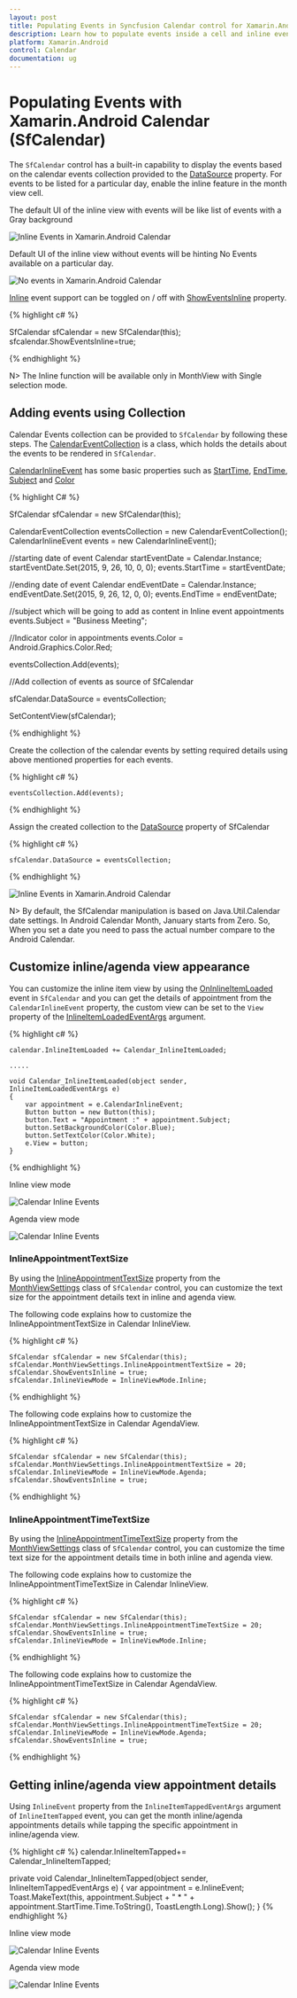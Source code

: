 ```yaml
---
layout: post
title: Populating Events in Syncfusion Calendar control for Xamarin.Android 
description: Learn how to populate events inside a cell and inline events descriptions in the Syncfusion Xamarin.Android calendar (SfCalendar) control.
platform: Xamarin.Android
control: Calendar
documentation: ug
---
```


# Populating Events with Xamarin.Android Calendar (SfCalendar)

The `SfCalendar` control has a built-in capability to display the events based on the calendar events collection provided to the [DataSource](https://help.syncfusion.com/cr/xamarin-android/Com.Syncfusion.Calendar.SfCalendar.html#Com_Syncfusion_Calendar_SfCalendar_DataSource) property. For events to be listed for a particular day, enable the inline feature in the month view cell.

The default UI of the inline view with events will be like list of events with a Gray background

![Inline Events in Xamarin.Android Calendar](images/xamarin.android-calendar-inline_events.png)                                        


Default UI of the inline view without events will be hinting No Events available on a particular day.

![No events in Xamarin.Android Calendar](images/xamarin.android-calendar-no_events.png)                                        


[Inline](https://help.syncfusion.com/cr/xamarin-android/Com.Syncfusion.Calendar.InlineItemTappedEventArgs.html) event support can be toggled on / off with [ShowEventsInline](https://help.syncfusion.com/cr/xamarin-android/Com.Syncfusion.Calendar.SfCalendar.html#Com_Syncfusion_Calendar_SfCalendar_ShowEventsInline) property.

{% highlight c# %}

SfCalendar sfCalendar = new SfCalendar(this);
sfcalendar.ShowEventsInline=true;

{% endhighlight %}

N> The Inline function will be available only in MonthView with Single selection mode.

## Adding events using Collection

Calendar Events collection can be provided to `SfCalendar` by following these steps. The [CalendarEventCollection](https://help.syncfusion.com/cr/xamarin-android/Com.Syncfusion.Calendar.InlineEventToggledEventArgs.html#Com_Syncfusion_Calendar_InlineEventToggledEventArgs_CalendarEventCollection) is a class, which holds the details about the events to be rendered in `SfCalendar`.

[CalendarInlineEvent](https://help.syncfusion.com/cr/xamarin-android/Com.Syncfusion.Calendar.InlineItemTappedEventArgs.html#Com_Syncfusion_Calendar_InlineItemTappedEventArgs_InlineEvent) has some basic properties such as [StartTime](https://help.syncfusion.com/cr/xamarin-android/Com.Syncfusion.Calendar.CalendarInlineEvent.html#Com_Syncfusion_Calendar_CalendarInlineEvent_StartTime), [EndTime](https://help.syncfusion.com/cr/xamarin-android/Com.Syncfusion.Calendar.CalendarInlineEvent.html#Com_Syncfusion_Calendar_CalendarInlineEvent_EndTime), [Subject](https://help.syncfusion.com/cr/xamarin-android/Com.Syncfusion.Calendar.CalendarInlineEvent.html#Com_Syncfusion_Calendar_CalendarInlineEvent_Subject) and [Color](https://help.syncfusion.com/cr/xamarin-android/Com.Syncfusion.Calendar.CalendarInlineEvent.html#Com_Syncfusion_Calendar_CalendarInlineEvent_Color)

{% highlight C# %}
		   
 SfCalendar sfCalendar = new SfCalendar(this);

CalendarEventCollection eventsCollection = new CalendarEventCollection();
CalendarInlineEvent events = new CalendarInlineEvent();

//starting date of event
Calendar startEventDate = Calendar.Instance;
startEventDate.Set(2015, 9, 26, 10, 0, 0);
events.StartTime = startEventDate;

//ending date of event
Calendar endEventDate = Calendar.Instance;
endEventDate.Set(2015, 9, 26, 12, 0, 0);
events.EndTime = endEventDate;

//subject which will be going to add as content in Inline event appointments
events.Subject = "Business Meeting";

//Indicator color in appointments
events.Color = Android.Graphics.Color.Red;

eventsCollection.Add(events);

//Add collection of events as source of SfCalendar

sfCalendar.DataSource = eventsCollection;

SetContentView(sfCalendar);
		   
{% endhighlight %}

Create the collection of the calendar events by setting required details using above mentioned properties for each events.

{% highlight c# %}

	eventsCollection.Add(events);
	
{% endhighlight %}

Assign the created collection to the [DataSource](https://help.syncfusion.com/cr/xamarin-android/Com.Syncfusion.Calendar.SfCalendar.html#Com_Syncfusion_Calendar_SfCalendar_DataSource) property of SfCalendar 

{% highlight c# %}

	sfCalendar.DataSource = eventsCollection;
 
{% endhighlight %}

![Inline Events in Xamarin.Android Calendar](images/xamarin.android-calendar-inline_events.png)                                   

N> By default, the SfCalendar manipulation is based on Java.Util.Calendar date settings. In Android Calendar Month, January starts from Zero. So, When you set a date you need to pass the actual number compare to the Android Calendar.

## Customize inline/agenda view appearance

You can customize the inline item view by using the [OnInlineItemLoaded](https://help.syncfusion.com/cr/xamarin-android/Com.Syncfusion.Calendar.SfCalendar.html) event in `SfCalendar` and you can get the details of appointment from the `CalendarInlineEvent` property, the custom view can be set to the `View` property of the [InlineItemLoadedEventArgs](https://help.syncfusion.com/cr/xamarin-android/Com.Syncfusion.Calendar.InlineItemLoadedEventArgs.html) argument.

{% highlight c# %}

	calendar.InlineItemLoaded += Calendar_InlineItemLoaded; 

	.....

	void Calendar_InlineItemLoaded(object sender, InlineItemLoadedEventArgs e)
	{
		var appointment = e.CalendarInlineEvent;
		Button button = new Button(this);
		button.Text = "Appointment :" + appointment.Subject;
		button.SetBackgroundColor(Color.Blue);
		button.SetTextColor(Color.White);
		e.View = button;
	} 

{% endhighlight %}

Inline view mode

![Calendar Inline Events](images/Xamarin.Android-Calendar-Inlineitemcustomview.png) 

Agenda view mode

![Calendar Inline Events](images/Xamarin.Android-Calendar-Agendaitemcustomview.png)

### InlineAppointmentTextSize

By using the [InlineAppointmentTextSize](https://help.syncfusion.com/cr/xamarin-android/Com.Syncfusion.Calendar.MonthViewSettings.html#Com_Syncfusion_Calendar_MonthViewSettings_InlineAppointmentTextSize) property from the [MonthViewSettings](https://help.syncfusion.com/cr/xamarin-android/Com.Syncfusion.Calendar.MonthViewSettings.html) class of `SfCalendar` control, you can customize the text size for the appointment details text in inline and agenda view.

The following code explains how to customize the InlineAppointmentTextSize in Calendar InlineView.

{% highlight c# %}

    SfCalendar sfCalendar = new SfCalendar(this);
    sfCalendar.MonthViewSettings.InlineAppointmentTextSize = 20;    
    sfCalendar.ShowEventsInline = true;
	sfCalendar.InlineViewMode = InlineViewMode.Inline;
	
{% endhighlight %}

The following code explains how to customize the InlineAppointmentTextSize in Calendar AgendaView.

{% highlight c# %}

	SfCalendar sfCalendar = new SfCalendar(this);
    sfCalendar.MonthViewSettings.InlineAppointmentTextSize = 20;
	sfCalendar.InlineViewMode = InlineViewMode.Agenda;
    sfCalendar.ShowEventsInline = true;

{% endhighlight %}

 ### InlineAppointmentTimeTextSize

By using the [InlineAppointmentTimeTextSize](https://help.syncfusion.com/cr/xamarin-android/Com.Syncfusion.Calendar.MonthViewSettings.html#Com_Syncfusion_Calendar_MonthViewSettings_InlineAppointmentTimeTextSize) property from the [MonthViewSettings](https://help.syncfusion.com/cr/xamarin-android/Com.Syncfusion.Calendar.MonthViewSettings.html) class of `SfCalendar` control, you can customize the time text size for the appointment details time in both inline and agenda view.

The following code explains how to customize the InlineAppointmentTimeTextSize in Calendar InlineView.

 {% highlight c# %}
 
	SfCalendar sfCalendar = new SfCalendar(this);
    sfCalendar.MonthViewSettings.InlineAppointmentTimeTextSize = 20;    
    sfCalendar.ShowEventsInline = true;
	sfCalendar.InlineViewMode = InlineViewMode.Inline;

{% endhighlight %}


The following code explains how to customize the InlineAppointmentTimeTextSize in Calendar AgendaView.

{% highlight c# %}

    SfCalendar sfCalendar = new SfCalendar(this);
    sfCalendar.MonthViewSettings.InlineAppointmentTimeTextSize = 20;
	sfCalendar.InlineViewMode = InlineViewMode.Agenda;  
    sfCalendar.ShowEventsInline = true;

{% endhighlight %}
                        
## Getting inline/agenda view appointment details

Using `InlineEvent` property from the `InlineItemTappedEventArgs` argument of `InlineItemTapped` event, you can get the month inline/agenda appointments details while tapping the specific appointment in inline/agenda view.

{% highlight c# %}
calendar.InlineItemTapped+= Calendar_InlineItemTapped; 

private void Calendar_InlineItemTapped(object sender, InlineItemTappedEventArgs e)
    {
        var appointment = e.InlineEvent;
        Toast.MakeText(this, appointment.Subject + " * " + appointment.StartTime.Time.ToString(), ToastLength.Long).Show(); 
    } 
{% endhighlight %}

Inline view mode

![Calendar Inline Events](images/Xamarin.Android-Calendar-Inlineitemtapped.png) 

Agenda view mode

![Calendar Inline Events](images/Xamarin.Android-Calendar-Agendaitemtapped.png) 

